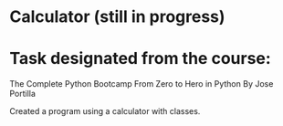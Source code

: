 # Calculator (still in progress)
# Task designated from the course:
The Complete Python Bootcamp From Zero to Hero in Python
By Jose Portilla

Created a program using a calculator with classes.
